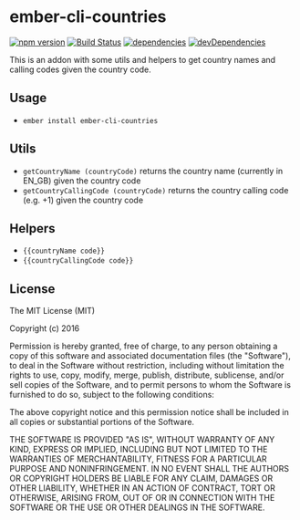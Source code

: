 # ember-cli-countries

[![npm version](https://badge.fury.io/js/ember-cli-countries.svg)](https://badge.fury.io/js/ember-cli-countries)
[![Build Status](https://travis-ci.org/uniplaces/ember-cli-countries.svg?branch=master)](https://travis-ci.org/uniplaces/ember-cli-countries)
[![dependencies](https://david-dm.org/uniplaces/ember-cli-countries.svg)](https://david-dm.org/uniplaces/ember-cli-countries)
[![devDependencies](https://david-dm.org/uniplaces/ember-cli-countries/dev-status.svg)](https://david-dm.org/uniplaces/ember-cli-countries?type=dev)

This is an addon with some utils and helpers to get country names and calling codes given the country code.

## Usage

* `ember install ember-cli-countries`

## Utils

* `getCountryName (countryCode)` returns the country name (currently in EN_GB) given the country code
* `getCountryCallingCode (countryCode)` returns the country calling code (e.g. +1) given the country code

## Helpers

* `{{countryName code}}`
* `{{countryCallingCode code}}`

## License

The MIT License (MIT)

Copyright (c) 2016

Permission is hereby granted, free of charge, to any person obtaining a copy of this software and associated documentation files (the "Software"), to deal in the Software without restriction, including without limitation the rights to use, copy, modify, merge, publish, distribute, sublicense, and/or sell copies of the Software, and to permit persons to whom the Software is furnished to do so, subject to the following conditions:

The above copyright notice and this permission notice shall be included in all copies or substantial portions of the Software.

THE SOFTWARE IS PROVIDED "AS IS", WITHOUT WARRANTY OF ANY KIND, EXPRESS OR IMPLIED, INCLUDING BUT NOT LIMITED TO THE WARRANTIES OF MERCHANTABILITY, FITNESS FOR A PARTICULAR PURPOSE AND NONINFRINGEMENT. IN NO EVENT SHALL THE AUTHORS OR COPYRIGHT HOLDERS BE LIABLE FOR ANY CLAIM, DAMAGES OR OTHER LIABILITY, WHETHER IN AN ACTION OF CONTRACT, TORT OR OTHERWISE, ARISING FROM, OUT OF OR IN CONNECTION WITH THE SOFTWARE OR THE USE OR OTHER DEALINGS IN THE SOFTWARE.

